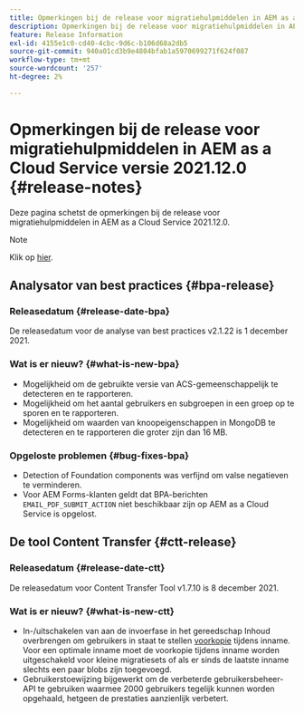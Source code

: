 ```yaml
---
title: Opmerkingen bij de release voor migratiehulpmiddelen in AEM as a Cloud Service versie 2021.12.0
description: Opmerkingen bij de release voor migratiehulpmiddelen in AEM as a Cloud Service versie 2021.12.0
feature: Release Information
exl-id: 4155e1c0-cd40-4cbc-9d6c-b106d68a2db5
source-git-commit: 940a01cd3b9e4804bfab1a5970699271f624f087
workflow-type: tm+mt
source-wordcount: '257'
ht-degree: 2%

---
```


# Opmerkingen bij de release voor migratiehulpmiddelen in AEM as a Cloud Service versie 2021.12.0 {#release-notes}

Deze pagina schetst de opmerkingen bij de release voor migratiehulpmiddelen in AEM as a Cloud Service 2021.12.0.

>[!NOTE]
>Klik op [hier](https://experienceleague.adobe.com/docs/experience-manager-cloud-service/release-notes/release-notes/release-notes-current.html).

## Analysator van best practices {#bpa-release}

### Releasedatum {#release-date-bpa}

De releasedatum voor de analyse van best practices v2.1.22 is 1 december 2021.

### Wat is er nieuw? {#what-is-new-bpa}

* Mogelijkheid om de gebruikte versie van ACS-gemeenschappelijk te detecteren en te rapporteren.
* Mogelijkheid om het aantal gebruikers en subgroepen in een groep op te sporen en te rapporteren.
* Mogelijkheid om waarden van knoopeigenschappen in MongoDB te detecteren en te rapporteren die groter zijn dan 16 MB.

### Opgeloste problemen {#bug-fixes-bpa}

* Detection of Foundation components was verfijnd om valse negatieven te verminderen.
* Voor AEM Forms-klanten geldt dat BPA-berichten `EMAIL_PDF_SUBMIT_ACTION` niet beschikbaar zijn op AEM as a Cloud Service is opgelost.


## De tool Content Transfer {#ctt-release}

### Releasedatum {#release-date-ctt}

De releasedatum voor Content Transfer Tool v1.7.10 is 8 december 2021.

### Wat is er nieuw? {#what-is-new-ctt}

* In-/uitschakelen van aan de invoerfase in het gereedschap Inhoud overbrengen om gebruikers in staat te stellen [voorkopie](https://experienceleague.adobe.com/docs/experience-manager-cloud-service/moving/cloud-migration/content-transfer-tool/handling-large-content-repositories.html?lang=en) tijdens inname. Voor een optimale inname moet de voorkopie tijdens inname worden uitgeschakeld voor kleine migratiesets of als er sinds de laatste inname slechts een paar blobs zijn toegevoegd.
* Gebruikerstoewijzing bijgewerkt om de verbeterde gebruikersbeheer-API te gebruiken waarmee 2000 gebruikers tegelijk kunnen worden opgehaald, hetgeen de prestaties aanzienlijk verbetert.
